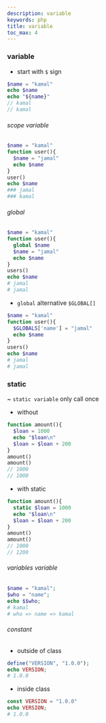 ```yaml
---
description: variable
keywords: php
title: variable
toc_max: 4
---
```


### variable

* start with `$` sign

```php
$name = "kamal"
echo $name
echo "${name}"
// kamal
// kamal
```

###### scope variable

```php
$name = "kamal"
function user(){
  $name = "jamal"
  echo $name
}
user()
echo $name
### jamal
### kamal
```
###### global

```php
$name = "kamal"
function user(){
  global $name
  $name = "jamal"
  echo $name
}
users()
echo $name
# jamal
# jamal
```

* `global` alternative `$GLOBAL[]`

```php
$name = "kamal"
function user(){
  $GLOBALS['name'] = "jamal"
  echo $name
}
users()
echo $name
# jamal
# jamal
```

### static

~ `static variable` only call once

* without

```php
function amount(){
  $loan = 1000
  echo "$loan\n"
  $loan = $loan + 200
}
amount()
amount()
// 1000
// 1000

```

* with static


```php
function amount(){
  static $loan = 1000
  echo "$loan\n"
  $loan = $loan + 200
}
amount()
amount()
// 1000
// 1200

```

###### variables variable

```php
$name = "kamal";
$who = "name";
echo $$who;
# kamal
# who => name => kamal
```

###### constant

* outside of class

```php
define("VERSION", "1.0.0");
echo VERSION;
# 1.0.0
```

* inside class

```php
const VERSION = "1.0.0"
echo VERSION;
# 1.0.0
```
